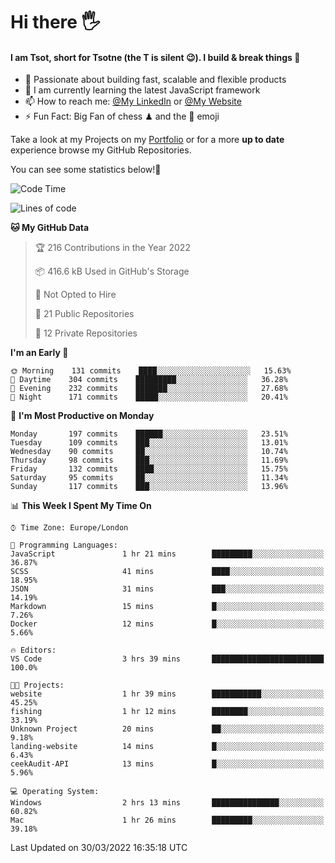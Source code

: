# Hi there :raised_hand_with_fingers_splayed:
#### I am Tsot, short for Tsotne (the T is silent :wink:). I build & break things :space_invader:
- :telescope: Passionate about building fast, scalable and flexible products
- :seedling: I am currently learning the latest JavaScript framework 
- :mailbox: How to reach me: [@My LinkedIn](https://www.linkedin.com/in/tsotne-gvadzabia/) or [@My Website](https://tsotne.co.uk/contact)
- :zap: Fun Fact: Big Fan of chess ♟ and the 👾 emoji

Take a look at my Projects on my [Portfolio](https://tsotne.co.uk/) or for a more **up to date** experience browse my GitHub Repositories.

You can see some statistics below!:space_invader:
<!--START_SECTION:waka-->
![Code Time](http://img.shields.io/badge/Code%20Time-594%20hrs%2058%20mins-blue)

![Lines of code](https://img.shields.io/badge/From%20Hello%20World%20I%27ve%20Written-2%20Million%20lines%20of%20code-blue)

**🐱 My GitHub Data** 

> 🏆 216 Contributions in the Year 2022
 > 
> 📦 416.6 kB Used in GitHub's Storage 
 > 
> 🚫 Not Opted to Hire
 > 
> 📜 21 Public Repositories 
 > 
> 🔑 12 Private Repositories  
 > 
**I'm an Early 🐤** 

```text
🌞 Morning    131 commits    ████░░░░░░░░░░░░░░░░░░░░░   15.63% 
🌆 Daytime    304 commits    █████████░░░░░░░░░░░░░░░░   36.28% 
🌃 Evening    232 commits    ███████░░░░░░░░░░░░░░░░░░   27.68% 
🌙 Night      171 commits    █████░░░░░░░░░░░░░░░░░░░░   20.41%

```
📅 **I'm Most Productive on Monday** 

```text
Monday       197 commits    ██████░░░░░░░░░░░░░░░░░░░   23.51% 
Tuesday      109 commits    ███░░░░░░░░░░░░░░░░░░░░░░   13.01% 
Wednesday    90 commits     ██░░░░░░░░░░░░░░░░░░░░░░░   10.74% 
Thursday     98 commits     ███░░░░░░░░░░░░░░░░░░░░░░   11.69% 
Friday       132 commits    ████░░░░░░░░░░░░░░░░░░░░░   15.75% 
Saturday     95 commits     ██░░░░░░░░░░░░░░░░░░░░░░░   11.34% 
Sunday       117 commits    ███░░░░░░░░░░░░░░░░░░░░░░   13.96%

```


📊 **This Week I Spent My Time On** 

```text
⌚︎ Time Zone: Europe/London

💬 Programming Languages: 
JavaScript               1 hr 21 mins        █████████░░░░░░░░░░░░░░░░   36.87% 
SCSS                     41 mins             ████░░░░░░░░░░░░░░░░░░░░░   18.95% 
JSON                     31 mins             ███░░░░░░░░░░░░░░░░░░░░░░   14.19% 
Markdown                 15 mins             █░░░░░░░░░░░░░░░░░░░░░░░░   7.26% 
Docker                   12 mins             █░░░░░░░░░░░░░░░░░░░░░░░░   5.66%

🔥 Editors: 
VS Code                  3 hrs 39 mins       █████████████████████████   100.0%

🐱‍💻 Projects: 
website                  1 hr 39 mins        ███████████░░░░░░░░░░░░░░   45.25% 
fishing                  1 hr 12 mins        ████████░░░░░░░░░░░░░░░░░   33.19% 
Unknown Project          20 mins             ██░░░░░░░░░░░░░░░░░░░░░░░   9.18% 
landing-website          14 mins             █░░░░░░░░░░░░░░░░░░░░░░░░   6.43% 
ceekAudit-API            13 mins             █░░░░░░░░░░░░░░░░░░░░░░░░   5.96%

💻 Operating System: 
Windows                  2 hrs 13 mins       ███████████████░░░░░░░░░░   60.82% 
Mac                      1 hr 26 mins        █████████░░░░░░░░░░░░░░░░   39.18%

```


 Last Updated on 30/03/2022 16:35:18 UTC
<!--END_SECTION:waka-->
